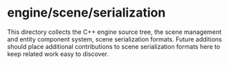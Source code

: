 # engine/scene/serialization

This directory collects the C++ engine source tree, the scene management and entity component system, scene serialization formats.
Future additions should place additional contributions to scene serialization formats here to keep related work easy to discover.
